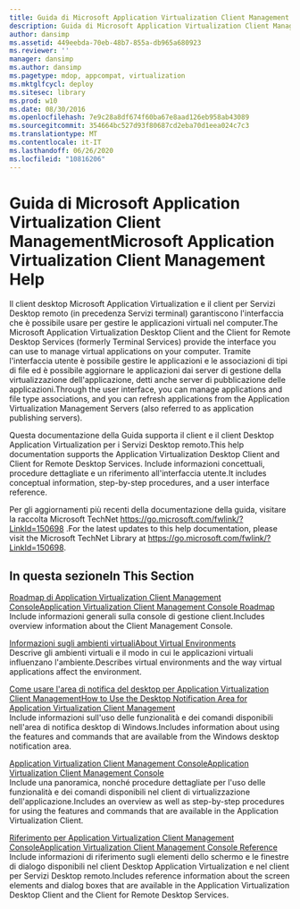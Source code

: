 ```yaml
---
title: Guida di Microsoft Application Virtualization Client Management
description: Guida di Microsoft Application Virtualization Client Management
author: dansimp
ms.assetid: 449eebda-70eb-48b7-855a-db965a680923
ms.reviewer: ''
manager: dansimp
ms.author: dansimp
ms.pagetype: mdop, appcompat, virtualization
ms.mktglfcycl: deploy
ms.sitesec: library
ms.prod: w10
ms.date: 08/30/2016
ms.openlocfilehash: 7e9c28a8df674f60ba67e8aad126eb958ab43089
ms.sourcegitcommit: 354664bc527d93f80687cd2eba70d1eea024c7c3
ms.translationtype: MT
ms.contentlocale: it-IT
ms.lasthandoff: 06/26/2020
ms.locfileid: "10816206"
---
```

# <span data-ttu-id="625cd-103">Guida di Microsoft Application Virtualization Client Management</span><span class="sxs-lookup"><span data-stu-id="625cd-103">Microsoft Application Virtualization Client Management Help</span></span>


<span data-ttu-id="625cd-104">Il client desktop Microsoft Application Virtualization e il client per Servizi Desktop remoto (in precedenza Servizi terminal) garantiscono l'interfaccia che è possibile usare per gestire le applicazioni virtuali nel computer.</span><span class="sxs-lookup"><span data-stu-id="625cd-104">The Microsoft Application Virtualization Desktop Client and the Client for Remote Desktop Services (formerly Terminal Services) provide the interface you can use to manage virtual applications on your computer.</span></span> <span data-ttu-id="625cd-105">Tramite l'interfaccia utente è possibile gestire le applicazioni e le associazioni di tipi di file ed è possibile aggiornare le applicazioni dai server di gestione della virtualizzazione dell'applicazione, detti anche server di pubblicazione delle applicazioni.</span><span class="sxs-lookup"><span data-stu-id="625cd-105">Through the user interface, you can manage applications and file type associations, and you can refresh applications from the Application Virtualization Management Servers (also referred to as application publishing servers).</span></span>

<span data-ttu-id="625cd-106">Questa documentazione della Guida supporta il client e il client Desktop Application Virtualization per i Servizi Desktop remoto.</span><span class="sxs-lookup"><span data-stu-id="625cd-106">This help documentation supports the Application Virtualization Desktop Client and Client for Remote Desktop Services.</span></span> <span data-ttu-id="625cd-107">Include informazioni concettuali, procedure dettagliate e un riferimento all'interfaccia utente.</span><span class="sxs-lookup"><span data-stu-id="625cd-107">It includes conceptual information, step-by-step procedures, and a user interface reference.</span></span>

<span data-ttu-id="625cd-108">Per gli aggiornamenti più recenti della documentazione della guida, visitare la raccolta Microsoft TechNet <https://go.microsoft.com/fwlink/?LinkId=150698> .</span><span class="sxs-lookup"><span data-stu-id="625cd-108">For the latest updates to this help documentation, please visit the Microsoft TechNet Library at <https://go.microsoft.com/fwlink/?LinkId=150698>.</span></span>

## <span data-ttu-id="625cd-109">In questa sezione</span><span class="sxs-lookup"><span data-stu-id="625cd-109">In This Section</span></span>


<a href="" id="application-virtualization-client-management-console-roadmap"></a>[<span data-ttu-id="625cd-110">Roadmap di Application Virtualization Client Management Console</span><span class="sxs-lookup"><span data-stu-id="625cd-110">Application Virtualization Client Management Console Roadmap</span></span>](application-virtualization-client-management-console-roadmap.md)  
<span data-ttu-id="625cd-111">Include informazioni generali sulla console di gestione client.</span><span class="sxs-lookup"><span data-stu-id="625cd-111">Includes overview information about the Client Management Console.</span></span>

<a href="" id="about-virtual-environments"></a>[<span data-ttu-id="625cd-112">Informazioni sugli ambienti virtuali</span><span class="sxs-lookup"><span data-stu-id="625cd-112">About Virtual Environments</span></span>](about-virtual-environments.md)  
<span data-ttu-id="625cd-113">Descrive gli ambienti virtuali e il modo in cui le applicazioni virtuali influenzano l'ambiente.</span><span class="sxs-lookup"><span data-stu-id="625cd-113">Describes virtual environments and the way virtual applications affect the environment.</span></span>

<a href="" id="how-to-use-the-desktop-notification-area-for-application-virtualization-client-management"></a>[<span data-ttu-id="625cd-114">Come usare l'area di notifica del desktop per Application Virtualization Client Management</span><span class="sxs-lookup"><span data-stu-id="625cd-114">How to Use the Desktop Notification Area for Application Virtualization Client Management</span></span>](how-to-use-the-desktop-notification-area-for-application-virtualization-client-management.md)  
<span data-ttu-id="625cd-115">Include informazioni sull'uso delle funzionalità e dei comandi disponibili nell'area di notifica desktop di Windows.</span><span class="sxs-lookup"><span data-stu-id="625cd-115">Includes information about using the features and commands that are available from the Windows desktop notification area.</span></span>

<a href="" id="application-virtualization-client-management-console"></a>[<span data-ttu-id="625cd-116">Application Virtualization Client Management Console</span><span class="sxs-lookup"><span data-stu-id="625cd-116">Application Virtualization Client Management Console</span></span>](application-virtualization-client-management-console.md)  
<span data-ttu-id="625cd-117">Include una panoramica, nonché procedure dettagliate per l'uso delle funzionalità e dei comandi disponibili nel client di virtualizzazione dell'applicazione.</span><span class="sxs-lookup"><span data-stu-id="625cd-117">Includes an overview as well as step-by-step procedures for using the features and commands that are available in the Application Virtualization Client.</span></span>

<a href="" id="application-virtualization-client-management-console-reference"></a>[<span data-ttu-id="625cd-118">Riferimento per Application Virtualization Client Management Console</span><span class="sxs-lookup"><span data-stu-id="625cd-118">Application Virtualization Client Management Console Reference</span></span>](application-virtualization-client-management-console-reference.md)  
<span data-ttu-id="625cd-119">Include informazioni di riferimento sugli elementi dello schermo e le finestre di dialogo disponibili nel client Desktop Application Virtualization e nel client per Servizi Desktop remoto.</span><span class="sxs-lookup"><span data-stu-id="625cd-119">Includes reference information about the screen elements and dialog boxes that are available in the Application Virtualization Desktop Client and the Client for Remote Desktop Services.</span></span>

 

 





